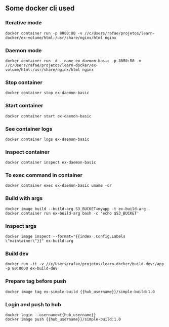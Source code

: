 ## Some docker cli used

### Iterative mode

```
docker container run -p 8080:80 -v //c/Users/rafae/projetos/learn-docker/ex-volume/html:/usr/share/nginx/html nginx
```

### Daemon mode

```
docker container run -d --name ex-daemon-basic -p 8080:80 -v //c/Users/rafae/projetos/learn-docker/ex-volume/html:/usr/share/nginx/html nginx
```

### Stop container

```
docker container stop ex-daemon-basic
```

### Start container

```
docker container start ex-daemon-basic
```

### See container logs

```
docker container logs ex-daemon-basic
```

### Inspect container

```
docker container inspect ex-daemon-basic
```

### To exec command in container

```
docker container exec ex-daemon-basic uname -or
```

### Build with args

```
docker image build --build-arg S3_BUCKET=myapp -t ex-build-arg .
docker container run ex-build-arg bash -c 'echo $S3_BUCKET'
```

### Inspect args

```
docker image inspect --format="{{index .Config.Labels \"maintainer\"}}" ex-build-arg
```

### Build dev

```
docker run -it -v //c/Users/rafae/projetos/learn-docker/build-dev:/app -p 80:8000 ex-build-dev
```

### Prepare tag before push

```
docker image tag ex-simple-build {{hub_username}}/simple-build:1.0
```

### Login and push to hub

```
docker login --username={{hub_username}}
docker image push {{hub_username}}/simple-build:1.0
```
